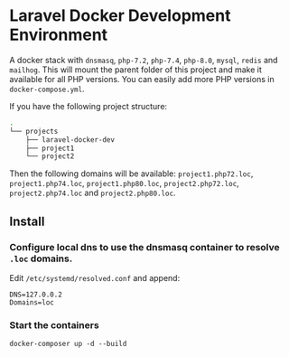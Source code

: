 # Laravel Docker Development Environment

A docker stack with `dnsmasq`, `php-7.2`, `php-7.4`, `php-8.0`, `mysql`, `redis` and `mailhog`. This will mount the parent folder of this project and make it available for all PHP versions. You can easily add more PHP versions in `docker-compose.yml`.

If you have the following project structure:
```bash
.
└── projects
    ├── laravel-docker-dev
    ├── project1
    └── project2
```

Then the following domains will be available: `project1.php72.loc`, `project1.php74.loc`, `project1.php80.loc`, `project2.php72.loc`, `project2.php74.loc` and `project2.php80.loc`.

## Install

### Configure local dns to use the dnsmasq container to resolve `.loc` domains.
Edit `/etc/systemd/resolved.conf` and append:
```
DNS=127.0.0.2
Domains=loc
```

### Start the containers
```
docker-composer up -d --build
```


